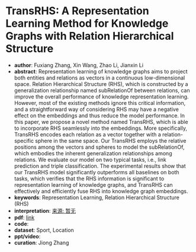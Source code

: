 # TransRHS: A Representation Learning Method for Knowledge Graphs with Relation Hierarchical Structure
* **author**: Fuxiang Zhang, Xin Wang, Zhao Li, Jianxin Li
* **abstract**: Representation learning of knowledge graphs aims to project both entities and relations as vectors in a continuous low-dimensional space. Relation Hierarchical Structure (RHS), which is constructed by a generalization relationship named subRelationOf between relations, can improve the overall performance of knowledge representation learning. However, most of the existing methods ignore this critical information, and a straightforward way of considering RHS may have a negative effect on the embeddings and thus reduce the model performance. In this paper, we propose a novel method named TransRHS, which is able to incorporate RHS seamlessly into the embeddings. More specifically, TransRHS encodes each relation as a vector together with a relation-specific sphere in the same space. Our TransRHS employs the relative positions among the vectors and spheres to model the subRelationOf, which embodies the inherent generalization relationships among relations. We evaluate our model on two typical tasks, i.e., link prediction and triple classification. The experimental results show that our TransRHS model significantly outperforms all baselines on both tasks, which verifies that the RHS information is significant to representation learning of knowledge graphs, and TransRHS can effectively and efficiently fuse RHS into knowledge graph embeddings.
* **keywords**: Representation Learning, Relation Hierarchical Structure (RHS)
* **interpretation**: [来源: 暂无]()
* **pdf**: [link](https://www.ijcai.org/Proceedings/2020/413)
* **code**: 
* **dataset**: Sport, Location
* **ppt/video**:
* **curation**: Jiong Zhang 